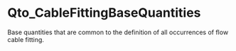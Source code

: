# Qto_CableFittingBaseQuantities

Base quantities that are common to the definition of all occurrences of flow cable fitting.<!-- end of definition -->
